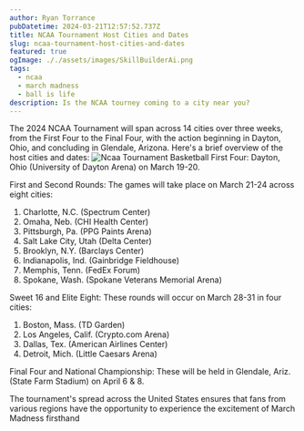 ```yaml
---
author: Ryan Torrance
pubDatetime: 2024-03-21T12:57:52.737Z
title: NCAA Tournament Host Cities and Dates
slug: ncaa-tournament-host-cities-and-dates
featured: true
ogImage: ././assets/images/SkillBuilderAi.png
tags:
  - ncaa
  - march madness
  - ball is life
description: Is the NCAA tourney coming to a city near you?
---
```


The 2024 NCAA Tournament will span across 14 cities over three weeks, from the First Four to the Final Four, with the action beginning in Dayton, Ohio, and concluding in Glendale, Arizona. Here's a brief overview of the host cities and dates:
![Ncaa Tournament Basketball](@assets/images/Ncaa.jpeg)
First Four: Dayton, Ohio (University of Dayton Arena) on March 19-20.

First and Second Rounds: The games will take place on March 21-24 across eight cities:

1. Charlotte, N.C. (Spectrum Center)
2. Omaha, Neb. (CHI Health Center)
3. Pittsburgh, Pa. (PPG Paints Arena)
4. Salt Lake City, Utah (Delta Center)
5. Brooklyn, N.Y. (Barclays Center)
6. Indianapolis, Ind. (Gainbridge Fieldhouse)
7. Memphis, Tenn. (FedEx Forum)
8. Spokane, Wash. (Spokane Veterans Memorial Arena)

Sweet 16 and Elite Eight: These rounds will occur on March 28-31 in four cities:

1. Boston, Mass. (TD Garden)
2. Los Angeles, Calif. (Crypto.com Arena)
3. Dallas, Tex. (American Airlines Center)
4. Detroit, Mich. (Little Caesars Arena)

Final Four and National Championship:
These will be held in Glendale, Ariz. (State Farm Stadium) on April 6 & 8.

The tournament's spread across the United States ensures that fans from various regions have the opportunity to experience the excitement of March Madness firsthand
